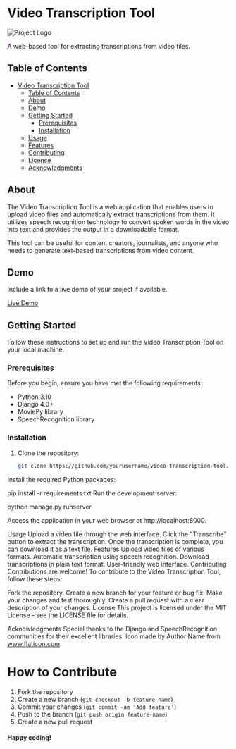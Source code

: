 # Video Transcription Tool

![Project Logo](logo.png) <!-- Add your project logo if available -->

A web-based tool for extracting transcriptions from video files.

## Table of Contents

- [Video Transcription Tool](#video-transcription-tool)
  - [Table of Contents](#table-of-contents)
  - [About](#about)
  - [Demo](#demo)
  - [Getting Started](#getting-started)
    - [Prerequisites](#prerequisites)
    - [Installation](#installation)
  - [Usage](#usage)
  - [Features](#features)
  - [Contributing](#contributing)
  - [License](#license)
  - [Acknowledgments](#acknowledgments)

## About

The Video Transcription Tool is a web application that enables users to upload video files and automatically extract transcriptions from them. It utilizes speech recognition technology to convert spoken words in the video into text and provides the output in a downloadable format.

This tool can be useful for content creators, journalists, and anyone who needs to generate text-based transcriptions from video content.

## Demo

Include a link to a live demo of your project if available.

[Live Demo](https://www.example.com)

## Getting Started

Follow these instructions to set up and run the Video Transcription Tool on your local machine.

### Prerequisites

Before you begin, ensure you have met the following requirements:

- Python 3.10
- Django 4.0+
- MoviePy library
- SpeechRecognition library

### Installation

1. Clone the repository:

   ```bash
   git clone https://github.com/yourusername/video-transcription-tool.git


Install the required Python packages:

pip install -r requirements.txt
Run the development server:

python manage.py runserver

Access the application in your web browser at http://localhost:8000.

Usage
Upload a video file through the web interface.
Click the "Transcribe" button to extract the transcription.
Once the transcription is complete, you can download it as a text file.
Features
Upload video files of various formats.
Automatic transcription using speech recognition.
Download transcriptions in plain text format.
User-friendly web interface.
Contributing
Contributions are welcome! To contribute to the Video Transcription Tool, follow these steps:

Fork the repository.
Create a new branch for your feature or bug fix.
Make your changes and test thoroughly.
Create a pull request with a clear description of your changes.
License
This project is licensed under the MIT License - see the LICENSE file for details.

Acknowledgments
Special thanks to the Django and SpeechRecognition communities for their excellent libraries.
Icon made by Author Name from www.flaticon.com.

# How to Contribute

1. Fork the repository
2. Create a new branch (`git checkout -b feature-name`)
3. Commit your changes (`git commit -am 'Add feature'`)
4. Push to the branch (`git push origin feature-name`)
5. Create a new pull request


#### Happy coding!